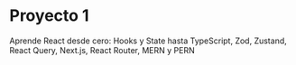 # Proyecto 1

Aprende React desde cero: Hooks y State hasta TypeScript, Zod, Zustand, React Query, Next.js, React Router, MERN y PERN

